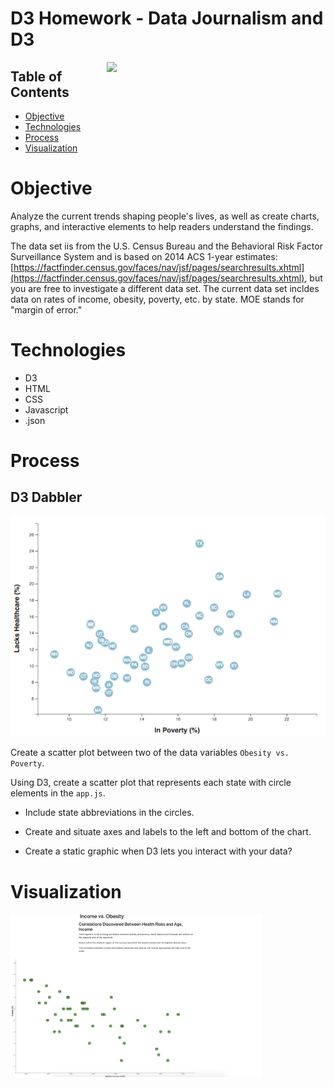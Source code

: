 # D3 Homework - Data Journalism and D3
<img src="https://media.giphy.com/media/v2xIous7mnEYg/giphy.gif" width=350px align=right>

## Table of Contents
* [Objective](#Objective)
* [Technologies](#Technologies)
* [Process](#Process)
* [Visualization](#Visualization)

# Objective

Analyze the current trends shaping people's lives, as well as create charts, graphs, and interactive elements to help readers understand the findings.

The data set iis from the U.S. Census Bureau and the Behavioral Risk Factor Surveillance System and is based on 2014 ACS 1-year estimates: [https://factfinder.census.gov/faces/nav/jsf/pages/searchresults.xhtml](https://factfinder.census.gov/faces/nav/jsf/pages/searchresults.xhtml), but you are free to investigate a different data set. The current data set incldes data on rates of income, obesity, poverty, etc. by state. MOE stands for "margin of error."

# Technologies
* D3
* HTML
* CSS
* Javascript
* .json

# Process 
## D3 Dabbler

![4-scatter](Images/4-scatter.jpg)

Create a scatter plot between two of the data variables `Obesity vs. Poverty`.

Using D3, create a scatter plot that represents each state with circle elements in the `app.js`.

* Include state abbreviations in the circles.

* Create and situate axes and labels to the left and bottom of the chart.

* Create a static graphic when D3 lets you interact with your data?

# Visualization
<img src="Images/obesity_vs_poverty.png" width=80% align=left>
